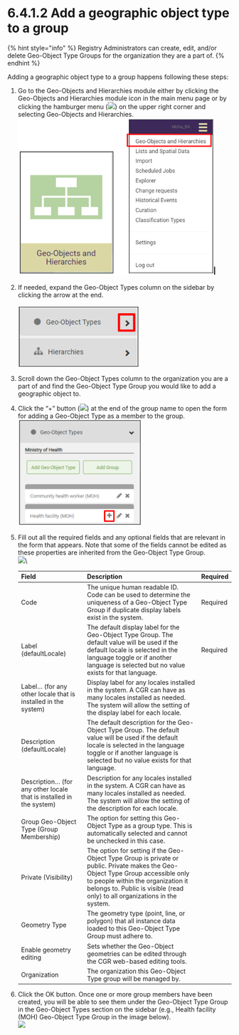 # 6.4.1.2 Add a geographic object type to a group

{% hint style="info" %}
Registry Administrators can create, edit, and/or delete Geo-Object Type Groups for the organization they are a part of.
{% endhint %}

Adding a geographic object type to a group happens following these steps:

1. Go to the Geo-Objects and Hierarchies module either by clicking the Geo-Objects and Hierarchies module icon in the main menu page or by clicking the hamburger menu (![](https://lh3.googleusercontent.com/iuPmL\_Z1smFoRNK34qpVh9--96pLjj8A-P4QdCAlpcvxkSIfD3bihusMrW6MlenmddHse4DMtkIfNaLzts2tH95aM8vei5RBC6-FuLkbYRi4j4V9LiSgid0KfK2wPUgPo-Oim\_IF7FqvJW8Ck-ESi0sPLJ2Hi6rets24LbXMhLUD7h3zOJePImZz)) on the upper right corner and selecting Geo-Objects and Hierarchies.\
   ![](<../../../../../.gitbook/assets/image (1) (1) (1).png>)
2. If needed, expand the Geo-Object Types column on the sidebar by clicking the arrow at the end.\
   \
   ![](<../../../../../.gitbook/assets/image (4) (1) (1).png>)
3. Scroll down the Geo-Object Types column to the organization you are a part of and find the Geo-Object Type Group you would like to add a geographic object to.
4. Click the “+” button (![](https://lh3.googleusercontent.com/oA1JGDvIRjYWJbkQ6qnzwRzidAIp3crvNXzq9QGZiEcU-Ds\_Ip32UH75jwICYZvIN6-eC2Eejc6pbFWAd2RQUFto26bBQOdC-u7FCxBBurtg4lFRmgBYuuphrlRhSwQB-1UtTuE\_ILfJhnyZ9wWuwrkP-NQ4wFT1Vptl-pKt1OT\_Neaf6OuH3B6k)) at the end of the group name to open the form for adding a Geo-Object Type as a member to the group.\
   ![](<../../../../../.gitbook/assets/image (2) (1) (1) (1).png>)
5.  Fill out all the required fields and any optional fields that are relevant in the form that appears. Note that some of the fields cannot be edited as these properties are inherited from the Geo-Object Type Group.\
    ![](https://lh4.googleusercontent.com/1eLPy3eTTpNoa7YxT8HbCbRm-rUqct8v332cLNTe4DU19L6AvsUXaLHRDQdGnJc2Q1ydgYT4qSfp90Ey7olh2b8PtYk1QENytALemvhAZ4\_Zss8-mLgztmNtkC7PvJCUKtwBE\_Bskx8Iu8I861d1Cl9Q7cvmEVJlNQhfPzMblNQSZee9oLhaEo3z)\


    | Field                                                               | Description                                                                                                                                                                                                                                          | Required |
    | ------------------------------------------------------------------- | ---------------------------------------------------------------------------------------------------------------------------------------------------------------------------------------------------------------------------------------------------- | -------- |
    | Code                                                                | The unique human readable ID. Code can be used to determine the uniqueness of a Geo-Object Type Group if duplicate display labels exist in the system.                                                                                               | Required |
    | Label (defaultLocale)                                               | The default display label for the Geo-Object Type Group. The default value will be used if the default locale is selected in the language toggle or if another language is selected but no value exists for that language.                           | Required |
    | Label… (for any other locale that is installed in the system)       | Display label for any locales installed in the system. A CGR can have as many locales installed as needed. The system will allow the setting of the display label for each locale.                                                                   |          |
    | Description (defaultLocale)                                         | The default description for the Geo-Object Type Group. The default value will be used if the default locale is selected in the language toggle or if another language is selected but no value exists for that language.                             |          |
    | Description… (for any other locale that is installed in the system) | Description for any locales installed in the system. A CGR can have as many locales installed as needed. The system will allow the setting of the description for each locale.                                                                       |          |
    | Group Geo-Object Type (Group Membership)                            | The option for setting this Geo-Object Type as a group type. This is automatically selected and cannot be unchecked in this case.                                                                                                                    |          |
    | Private (Visibility)                                                | The option for setting if the Geo-Object Type Group is private or public. Private makes the Geo-Object Type Group accessible only to people within the organization it belongs to. Public is visible (read only) to all organizations in the system. |          |
    | Geometry Type                                                       | The geometry type (point, line, or polygon) that all instance data loaded to this Geo-Object Type Group must adhere to.                                                                                                                              |          |
    | Enable geometry editing                                             | Sets whether the Geo-Object geometries can be edited through the CGR web-based editing tools.                                                                                                                                                        |          |
    | Organization                                                        | The organization this Geo-Object Type group will be managed by.                                                                                                                                                                                      |          |
6. Click the OK button. Once one or more group members have been created, you will be able to see them under the Geo-Object Type Group in the Geo-Object Types section on the sidebar (e.g., Health facility (MOH) Geo-Object Type Group in the image below).\
   ![](https://lh5.googleusercontent.com/zbxE0hEuzGjlPCAqFrZtJIRKQ7ZiKv8r2clieF1UGMlfmCcLLX8ncOtl0r4NNtaWnKhGlU2cXNOjNzvOJVZ8NqkV4HqidQFQ-MwtzUHcq95uGoBBIR7x6AWwFfYirLU1EePT1q\_uJzuThNYw\_4MRe-LtDYHVz5edPMWi5A4oSZBRGiOjjS-e2Pnb)
